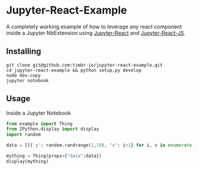 # Jupyter-React-Example

A completely working example of how to leverage any react component inside a Jupyter NbExtension using [Jupyter-React](https://github.com/timbr-io/jupyter-react) and [Jupyter-React-JS](https://github.com/timbr-io/jupyter-react-js).

## Installing

```
git clone git@github.com:timbr-io/jupyter-react-example.git
cd jupyter-react-example && python setup.py develop
node dev-copy
jupyter notebook
```

## Usage

Inside a Jupyter Notebook

```python
from example import Thing
from IPython.display import display
import random

data = [[{'y': random.randrange(1,10), "x": i+1} for i, v in enumerate(range(10))] for x in [1,2,3,4]]

mything = Thing(props={"data":data})
display(mything)
```
